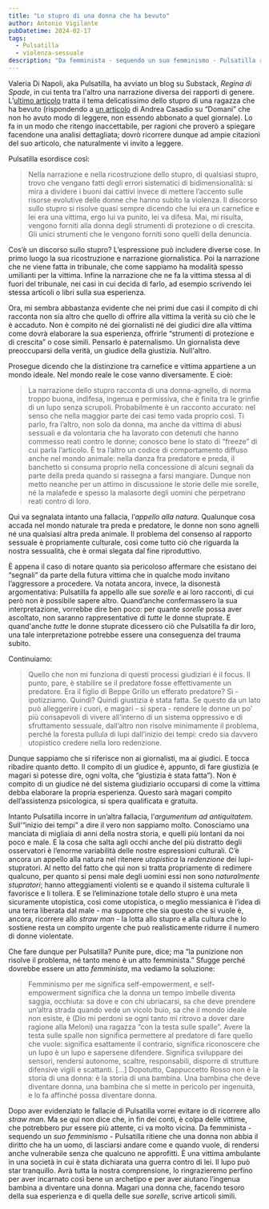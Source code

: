 ```yaml
---
title: "Lo stupro di una donna che ha bevuto"
author: Antonio Vigilante
pubDatetime: 2024-02-17
tags: 
  - Pulsatilla
  - violenza-sessuale
description: "Da femminista - sequendo un suo femminismo - Pulsatilla ritiene che una donna non abbia il diritto che ha un uomo, di lasciarsi andare come e quando vuole, di rendersi anche vulnerabile senza che qualcuno ne approfitti. È una vittima ambulante in una società in cui è stata dichiarata una guerra contro di lei. Il lupo può star tranquillo. Avrà tutta la nostra comprensione, lo ringrazieremo perfino per aver incarnato così bene un archetipo e per aver aiutano l’ingenua bambina a diventare una donna. Magari una donna che, facendo tesoro della sua esperienza e di quella delle sue sorelle, scrive articoli simili."
---
```


Valeria Di Napoli, aka Pulsatilla, ha avviato un blog su Substack, _Regina di Spade_, in cui tenta tra l'altro una narrazione diversa dei rapporti di genere. L’[ultimo articolo](https://pulsatilla.substack.com/p/quando-la-vittima-ha-bevuto) tratta il tema delicatissimo dello stupro di una ragazza che ha bevuto (rispondendo a [un articolo](https://www.editorialedomani.it/fatti/dai-giornali-ai-tribunali-come-combattere-la-cultura-dello-stupro-jqyk396y) di Andrea Casadio su “Domani” che non ho avuto modo di leggere, non essendo abbonato a quel giornale). Lo fa in un modo che ritengo inaccettabile, per ragioni che proverò a spiegare facendone una analisi dettagliata; dovrò ricorrere dunque ad ampie citazioni del suo articolo, che naturalmente vi invito a leggere.

Pulsatilla esordisce così:

> Nella narrazione e nella ricostruzione dello stupro, di qualsiasi stupro, trovo che vengano fatti degli errori sistematici di bidimensionalità: si mira a dividere i buoni dai cattivi invece di mettere l’accento sulle risorse evolutive delle donne che hanno subìto la violenza. Il discorso sullo stupro si risolve quasi sempre dicendo che lui era un carnefice e lei era una vittima, ergo lui va punito, lei va difesa. Mai, mi risulta, vengono forniti alla donna degli strumenti di protezione o di crescita. Gli unici strumenti che le vengono forniti sono quelli della denuncia.

Cos’è un discorso sullo stupro? L’espressione può includere diverse cose. In primo luogo la sua ricostruzione e narrazione giornalistica. Poi la narrazione che ne viene fatta in tribunale, che come sappiamo ha modalità spesso umilianti per la vittima. Infine la narrazione che ne fa la vittima stessa al di fuori del tribunale, nei casi in cui decida di farlo, ad esempio scrivendo lei stessa articoli o libri sulla sua esperienza. 

Ora, mi sembra abbastanza evidente che nei primi due casi il compito di chi racconta non sia altro che quello di offrire alla vittima la verità su ciò che le è accaduto. Non è compito né dei giornalisti né dei giudici dire alla vittima come dovrà elaborare la sua esperienza, offrirle “strumenti di protezione e di crescita” o cose simili. Pensarlo è paternalismo. Un giornalista deve preoccuparsi della verità, un giudice della giustizia. Null'altro.

Prosegue dicendo che la distinzione tra carnefice e vittima appartiene a un mondo ideale. Nel mondo reale le cose vanno diversamente. E cioè:

> La narrazione dello stupro racconta di una donna-agnello, di norma troppo buona, indifesa, ingenua e permissiva, che è finita tra le grinfie di un lupo senza scrupoli. Probabilmente è un racconto accurato: nel senso che nella maggior parte dei casi temo vada proprio così. Ti parlo, fra l’altro, non solo da donna, ma anche da vittima di abusi sessuali e da volontaria che ha lavorato con detenuti che hanno commesso reati contro le donne; conosco bene lo stato di “freeze” di cui parla l’articolo. È tra l’altro un codice di comportamento diffuso anche nel mondo animale: nella danza fra predatore e preda, il banchetto si consuma proprio nella concessione di alcuni segnali da parte della preda quando si rassegna a farsi mangiare. Dunque non metto neanche per un attimo in discussione le storie delle mie sorelle, né la malafede e spesso la malasorte degli uomini che perpetrano reati contro di loro.

Qui va segnalata intanto una fallacia, l’_appello alla natura_. Qualunque cosa accada nel mondo naturale tra preda e predatore, le donne non sono agnelli né una qualsiasi altra preda animale. Il problema del consenso al rapporto sessuale è propriamente culturale, così come tutto ciò che riguarda la nostra sessualità, che è ormai slegata dal fine riproduttivo.

È appena il caso di notare quanto sia pericoloso affermare che esistano dei “segnali” da parte della futura vittima che in qualche modo invitano l’aggressore a procedere. Va notata ancora, invece, la disonestà argomentativa: Pulsatilla fa appello alle sue _sorelle_ e ai loro racconti, di cui però non è possibile sapere altro. Quand’anche confermassero la sua interpretazione, vorrebbe dire ben poco: per quante _sorelle_ possa aver ascoltato, non saranno rappresentative di _tutte_ le donne stuprate. E quand'anche _tutte_ le donne stuprate dicessero ciò che Pulsatilla fa dir loro, una tale interpretazione potrebbe essere una conseguenza del trauma subito.

Continuiamo:

> Quello che non mi funziona di questi processi giudiziari è il focus. Il punto, pare, è stabilire se il predatore fosse effettivamente un predatore. Era il figlio di Beppe Grillo un efferato predatore? Sì - ipotizziamo. Quindi? Quindi giustizia è stata fatta. Se questo da un lato può alleggerire i cuori, e magari - si spera - rendere le donne un po’ più consapevoli di vivere all’interno di un sistema oppressivo e di sfruttamento sessuale, dall’altro non risolve minimamente il problema, perché la foresta pullula di lupi dall’inizio dei tempi: credo sia davvero utopistico credere nella loro redenzione.

Dunque sappiamo che si riferisce non ai giornalisti, ma ai giudici. E tocca ribadire quanto detto. Il compito di un giudice è, appunto, di fare giustizia (e magari si potesse dire, ogni volta, che “giustizia è stata fatta”). Non è compito di un giudice né del sistema giudiziario occuparsi di come la vittima debba elaborare la propria esperienza. Questo sarà magari compito dell’assistenza psicologica, si spera qualificata e gratuita.

Intanto Pulsatilla incorre in un’altra fallacia, l’_argumentum ad antiquitatem_. Sull’“inizio dei tempi” a dire il vero non sappiamo molto. Conosciamo una manciata di migliaia di anni della nostra storia, e quelli più lontani da noi poco e male. E la cosa che salta agli occhi anche del più distratto degli osservatori è l’enorme variabilità delle nostre espressioni culturali. C’è ancora un appello alla natura nel ritenere _utopistica_ la _redenzione_ dei lupi-stupratori. Al netto del fatto che qui non si tratta propriamente di redimere qualcuno, per quanto si pensi male degli uomini essi non sono _naturalmente stupratori_; hanno atteggiamenti violenti se e quando il sistema culturale li favorisce e li tollera. E se l’eliminazione totale dello stupro è una meta sicuramente utopistica, così come utopistica, o meglio messianica è l’idea di una terra liberata dal male - ma supporre che sia questo che si vuole è, ancora, ricorrere allo _straw man_ - la lotta allo stupro e alla cultura che lo sostiene resta un compito urgente che può realisticamente ridurre il numero di donne violentate.

Che fare dunque per Pulsatilla? Punite pure, dice; ma “la punizione non risolve il problema, né tanto meno è un atto femminista.” Sfugge perché dovrebbe essere un atto _femminista_, ma vediamo la soluzione:

> Femminismo per me significa self-empowerment, e self-empowerment significa che la donna un tempo imbelle diventa saggia, occhiuta: sa dove e con chi ubriacarsi, sa che deve prendere un’altra strada quando vede un vicolo buio, sa che il mondo ideale non esiste, è (Dio mi perdoni se ogni tanto mi ritrovo a dover dare ragione alla Meloni) una ragazza “con la testa sulle spalle”. Avere la testa sulle spalle non significa permettere al predatore di fare quello che vuole: significa esattamente il contrario, significa riconoscere che un lupo è un lupo e sapersene difendere. Significa sviluppare dei sensori, rendersi autonome, scaltre, responsabili, disporre di strutture difensive vigili e scattanti. \[...\] Dopotutto, Cappuccetto Rosso non è la storia di una donna: è la storia di una bambina. Una bambina che deve diventare donna, una bambina che si mette in pericolo per ingenuità, e lo fa affinché possa diventare donna.

Dopo aver evidenziato le fallacie di Pulsatilla vorrei evitare io di ricorrere allo _straw man_. Ma se qui non dice che, in fin dei conti, è colpa delle vittime, che potrebbero pur essere più attente, ci va molto vicina. Da femminista - sequendo un _suo femminismo_ - Pulsatilla ritiene che una donna non abbia il diritto che ha un uomo, di lasciarsi andare come e quando vuole, di rendersi anche vulnerabile senza che qualcuno ne approfitti. È una vittima ambulante in una società in cui è stata dichiarata una guerra contro di lei. Il lupo può star tranquillo. Avrà tutta la nostra comprensione, lo ringrazieremo perfino per aver incarnato così bene un archetipo e per aver aiutano l’ingenua bambina a diventare una donna. Magari una donna che, facendo tesoro della sua esperienza e di quella delle sue _sorelle_, scrive articoli simili.

 
